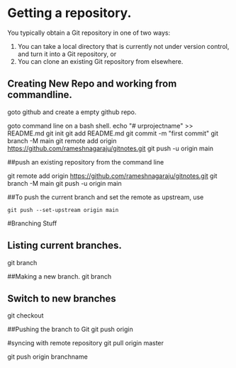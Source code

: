 # Getting a repository.
You typically obtain a Git repository in one of two ways:
1) You can take a local directory that is currently not under version control, 
and turn it into a Git repository, or
2) You can clone an existing Git repository from elsewhere.

## Creating New Repo and working from commandline.

goto github and create a empty github repo.

goto command line on a bash shell.
echo "# urprojectname" >> README.md
git init
git add README.md
git commit -m "first commit"
git branch -M main
git remote add origin https://github.com/rameshnagaraju/gitnotes.git
git push -u origin main

##push an existing repository from the command line

git remote add origin https://github.com/rameshnagaraju/gitnotes.git
git branch -M main
git push -u origin main

##To push the current branch and set the remote as upstream, use

    git push --set-upstream origin main

#Branching Stuff

## Listing current branches. 
git branch

##Making a new branch.
git branch <branch-name>

## Switch to new branches
git checkout <branch-name>

##Pushing the branch to Git
git push origin <branch-name>

#syncing with remote repository
git pull origin master

git push origin branchname

